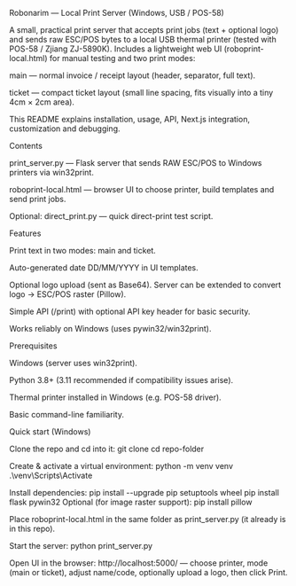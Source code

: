Robonarim — Local Print Server (Windows, USB / POS-58)

A small, practical print server that accepts print jobs (text + optional logo) and sends raw ESC/POS bytes to a local USB thermal printer (tested with POS-58 / Zjiang ZJ-5890K).
Includes a lightweight web UI (roboprint-local.html) for manual testing and two print modes:

main — normal invoice / receipt layout (header, separator, full text).

ticket — compact ticket layout (small line spacing, fits visually into a tiny 4cm × 2cm area).

This README explains installation, usage, API, Next.js integration, customization and debugging.

Contents

print_server.py — Flask server that sends RAW ESC/POS to Windows printers via win32print.

roboprint-local.html — browser UI to choose printer, build templates and send print jobs.

Optional: direct_print.py — quick direct-print test script.

Features

Print text in two modes: main and ticket.

Auto-generated date DD/MM/YYYY in UI templates.

Optional logo upload (sent as Base64). Server can be extended to convert logo → ESC/POS raster (Pillow).

Simple API (/print) with optional API key header for basic security.

Works reliably on Windows (uses pywin32/win32print).

Prerequisites

Windows (server uses win32print).

Python 3.8+ (3.11 recommended if compatibility issues arise).

Thermal printer installed in Windows (e.g. POS-58 driver).

Basic command-line familiarity.

Quick start (Windows)

Clone the repo and cd into it:
git clone <your-repo-url>
cd repo-folder

Create & activate a virtual environment:
python -m venv venv
.\venv\Scripts\Activate

Install dependencies:
pip install --upgrade pip setuptools wheel
pip install flask pywin32
Optional (for image raster support):
pip install pillow

Place roboprint-local.html in the same folder as print_server.py (it already is in this repo).

Start the server:
python print_server.py

Open UI in the browser:
http://localhost:5000/ — choose printer, mode (main or ticket), adjust name/code, optionally upload a logo, then click Print.

